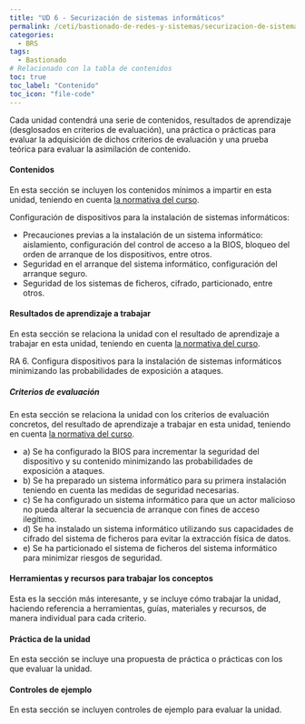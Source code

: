 ```yaml
---
title: "UD 6 - Securización de sistemas informáticos"
permalink: /ceti/bastionado-de-redes-y-sistemas/securizacion-de-sistemas-informaticos
categories:
  - BRS
tags:
  - Bastionado
# Relacionado con la tabla de contenidos
toc: true
toc_label: "Contenido"
toc_icon: "file-code"
---
```


Cada unidad contendrá una serie de contenidos, resultados de aprendizaje (desglosados en criterios de evaluación), una práctica o prácticas para evaluar la adquisición de dichos criterios de evaluación y una prueba teórica para evaluar la asimilación de contenido.

#### Contenidos

En esta sección se incluyen los contenidos mínimos a impartir en esta unidad, teniendo en cuenta [la normativa del curso](https://www.boe.es/diario_boe/txt.php?id=BOE-A-2020-4963).

Configuración de dispositivos para la instalación de sistemas informáticos:

- Precauciones previas a la instalación de un sistema informático: aislamiento, configuración del control de acceso a la BIOS, bloqueo del orden de arranque de los dispositivos, entre otros.
- Seguridad en el arranque del sistema informático, configuración del arranque seguro.
- Seguridad de los sistemas de ficheros, cifrado, particionado, entre otros.

#### Resultados de aprendizaje a trabajar

En esta sección se relaciona la unidad con el resultado de aprendizaje a trabajar en esta unidad, teniendo en cuenta [la normativa del curso](https://www.boe.es/diario_boe/txt.php?id=BOE-A-2020-4963).

RA 6. Configura dispositivos para la instalación de sistemas informáticos minimizando las probabilidades de exposición a ataques.

##### Criterios de evaluación

En esta sección se relaciona la unidad con los criterios de evaluación concretos, del resultado de aprendizaje a trabajar en esta unidad, teniendo en cuenta [la normativa del curso](https://www.boe.es/diario_boe/txt.php?id=BOE-A-2020-4963).

- a) Se ha configurado la BIOS para incrementar la seguridad del dispositivo y su contenido minimizando las probabilidades de exposición a ataques.
- b) Se ha preparado un sistema informático para su primera instalación teniendo en cuenta las medidas de seguridad necesarias.
- c) Se ha configurado un sistema informático para que un actor malicioso no pueda alterar la secuencia de arranque con fines de acceso ilegítimo.
- d) Se ha instalado un sistema informático utilizando sus capacidades de cifrado del sistema de ficheros para evitar la extracción física de datos.
- e) Se ha particionado el sistema de ficheros del sistema informático para minimizar riesgos de seguridad.

#### Herramientas y recursos para trabajar los conceptos

Esta es la sección más interesante, y se incluye cómo trabajar la unidad, haciendo referencia a herramientas, guías, materiales y recursos, de manera individual para cada criterio.

#### Práctica de la unidad

En esta sección se incluye una propuesta de práctica o prácticas con los que evaluar la unidad.

#### Controles de ejemplo

En esta sección se incluyen controles de ejemplo para evaluar la unidad.
